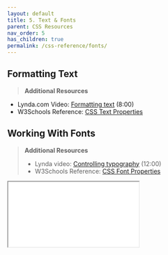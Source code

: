 ```yaml
---
layout: default
title: 5. Text & Fonts
parent: CSS Resources
nav_order: 5
has_children: true
permalink: /css-reference/fonts/
---
```


## Formatting Text
> **Additional Resources**
* Lynda.com Video: [Formatting text](https://www.lynda.com/CSS-tutorials/Formatting-text/417645/484785-4.html) (8:00)
* W3Schools Reference: [CSS Text Properties](http://www.w3schools.com/css/css_text.asp)

## Working With Fonts
> **Additional Resources**
> * Lynda video: [Controlling typography](http://www.lynda.com/MyPlaylist/Watch/8328891/196181?autoplay=true) (12:00)
> * W3Schools Reference: [CSS Font Properties
](http://www.w3schools.com/css/css_font.asp)

<iframe src="//codepen.io/alexpeach/embed/xOdLpg/?theme-id=18654&default-tab=html,result" allowfullscreen="true" class="codepen-frame"></iframe>
